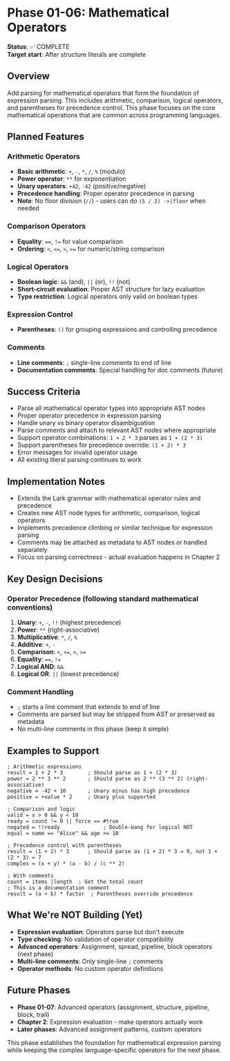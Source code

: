 # Phase 01-06: Mathematical Operators

**Status**: ✅ COMPLETE  
**Target start**: After structure literals are complete

## Overview

Add parsing for mathematical operators that form the foundation of expression parsing. This includes arithmetic, comparison, logical operators, and parentheses for precedence control. This phase focuses on the core mathematical operations that are common across programming languages.

## Planned Features

### Arithmetic Operators
- **Basic arithmetic**: `+`, `-`, `*`, `/`, `%` (modulo)
- **Power operator**: `**` for exponentiation
- **Unary operators**: `+42`, `-42` (positive/negative)
- **Precedence handling**: Proper operator precedence in parsing
- **Note**: No floor division (`//`) - users can do `(5 / 2) ->|floor` when needed

### Comparison Operators
- **Equality**: `==`, `!=` for value comparison
- **Ordering**: `<`, `<=`, `>`, `>=` for numeric/string comparison

### Logical Operators
- **Boolean logic**: `&&` (and), `||` (or), `!!` (not)
- **Short-circuit evaluation**: Proper AST structure for lazy evaluation
- **Type restriction**: Logical operators only valid on boolean types

### Expression Control
- **Parentheses**: `()` for grouping expressions and controlling precedence

### Comments
- **Line comments**: `;` single-line comments to end of line
- **Documentation comments**: Special handling for doc comments (future)

## Success Criteria

- Parse all mathematical operator types into appropriate AST nodes
- Proper operator precedence in expression parsing
- Handle unary vs binary operator disambiguation 
- Parse comments and attach to relevant AST nodes where appropriate
- Support operator combinations: `1 + 2 * 3` parses as `1 + (2 * 3)`
- Support parentheses for precedence override: `(1 + 2) * 3`
- Error messages for invalid operator usage
- All existing literal parsing continues to work

## Implementation Notes

- Extends the Lark grammar with mathematical operator rules and precedence
- Creates new AST node types for arithmetic, comparison, logical operators
- Implements precedence climbing or similar technique for expression parsing  
- Comments may be attached as metadata to AST nodes or handled separately
- Focus on parsing correctness - actual evaluation happens in Chapter 2

## Key Design Decisions

### Operator Precedence (following standard mathematical conventions)
1. **Unary**: `+`, `-`, `!!` (highest precedence)
2. **Power**: `**` (right-associative)
3. **Multiplicative**: `*`, `/`, `%`
4. **Additive**: `+`, `-`
5. **Comparison**: `<`, `<=`, `>`, `>=`
6. **Equality**: `==`, `!=`
7. **Logical AND**: `&&`
8. **Logical OR**: `||` (lowest precedence)

### Comment Handling
- `;` starts a line comment that extends to end of line
- Comments are parsed but may be stripped from AST or preserved as metadata
- No multi-line comments in this phase (keep it simple)

## Examples to Support

```comp
; Arithmetic expressions
result = 1 + 2 * 3        ; Should parse as 1 + (2 * 3)
power = 2 ** 3 ** 2       ; Should parse as 2 ** (3 ** 2) (right-associative)
negative = -42 + 10       ; Unary minus has high precedence
positive = +value * 2     ; Unary plus supported

; Comparison and logic  
valid = x > 0 && y < 10
ready = count != 0 || force == #true
negated = !!ready              ; Double-bang for logical NOT
equal = name == "Alice" && age >= 18

; Precedence control with parentheses
result = (1 + 2) * 3      ; Should parse as (1 + 2) * 3 = 9, not 1 + (2 * 3) = 7
complex = (x + y) * (a - b) / (c ** 2)

; With comments
count = items |length  ; Get the total count
; This is a documentation comment
result = (a + b) * factor  ; Parentheses override precedence
```

## What We're NOT Building (Yet)

- **Expression evaluation**: Operators parse but don't execute
- **Type checking**: No validation of operator compatibility 
- **Advanced operators**: Assignment, spread, pipeline, block operators (next phase)
- **Multi-line comments**: Only single-line `;` comments
- **Operator methods**: No custom operator definitions

## Future Phases

- **Phase 01-07**: Advanced operators (assignment, structure, pipeline, block, trail)
- **Chapter 2**: Expression evaluation - make operators actually work
- **Later phases**: Advanced assignment patterns, custom operators

This phase establishes the foundation for mathematical expression parsing while keeping the complex language-specific operators for the next phase.